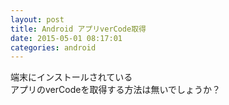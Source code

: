 ```yaml
---
layout: post
title: Android アプリverCode取得
date: 2015-05-01 08:17:01
categories: android
---
```

<p>端末にインストールされている<br>
アプリのverCodeを取得する方法は無いでしょうか？</p>
